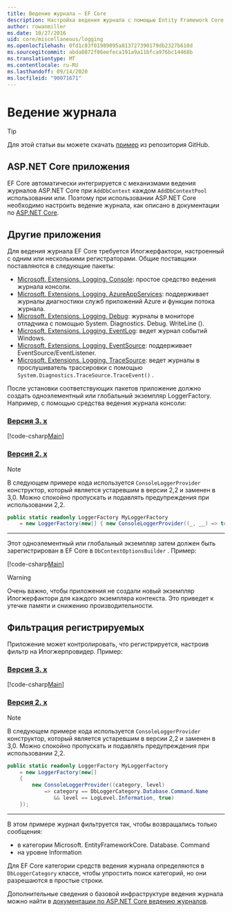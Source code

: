 ```yaml
---
title: Ведение журнала — EF Core
description: Настройка ведения журнала с помощью Entity Framework Core
author: rowanmiller
ms.date: 10/27/2016
uid: core/miscellaneous/logging
ms.openlocfilehash: 0fd1c83f01989095a813727390179db2327b610d
ms.sourcegitcommit: abda0872f86eefeca191a9a11bfca976bc14468b
ms.translationtype: MT
ms.contentlocale: ru-RU
ms.lasthandoff: 09/14/2020
ms.locfileid: "90071671"
---
```

# <a name="logging"></a>Ведение журнала

> [!TIP]  
> Для этой статьи вы можете скачать [пример](https://github.com/dotnet/EntityFramework.Docs/tree/master/samples/core/Miscellaneous/Logging) из репозитория GitHub.

## <a name="aspnet-core-applications"></a>ASP.NET Core приложения

EF Core автоматически интегрируется с механизмами ведения журналов ASP.NET Core при `AddDbContext` каждом `AddDbContextPool` использовании или. Поэтому при использовании ASP.NET Core необходимо настроить ведение журнала, как описано в документации по [ASP.NET Core](/aspnet/core/fundamentals/logging?tabs=aspnetcore2x).

## <a name="other-applications"></a>Другие приложения

Для ведения журнала EF Core требуется Илогжерфактори, настроенный с одним или несколькими регистраторами. Общие поставщики поставляются в следующие пакеты:

* [Microsoft. Extensions. Logging. Console](https://www.nuget.org/packages/Microsoft.Extensions.Logging.Console/): простое средство ведения журнала консоли.
* [Microsoft. Extensions. Logging. AzureAppServices](https://www.nuget.org/packages/Microsoft.Extensions.Logging.AzureAppServices/): поддерживает журналы диагностики служб приложений Azure и функции потока журнала.
* [Microsoft. Extensions. Logging. Debug](https://www.nuget.org/packages/Microsoft.Extensions.Logging.Debug/): журналы в мониторе отладчика с помощью System. Diagnostics. Debug. WriteLine ().
* [Microsoft. Extensions. Logging. EventLog](https://www.nuget.org/packages/Microsoft.Extensions.Logging.EventLog/): ведет журнал событий Windows.
* [Microsoft. Extensions. Logging. EventSource](https://www.nuget.org/packages/Microsoft.Extensions.Logging.EventSource/): поддерживает EventSource/EventListener.
* [Microsoft. Extensions. Logging. TraceSource](https://www.nuget.org/packages/Microsoft.Extensions.Logging.TraceSource/): ведет журналы в прослушиватель трассировки с помощью `System.Diagnostics.TraceSource.TraceEvent()` .

После установки соответствующих пакетов приложение должно создать одноэлементный или глобальный экземпляр LoggerFactory. Например, с помощью средства ведения журнала консоли:

### <a name="version-3x"></a>[Версия 3. x](#tab/v3)

[!code-csharp[Main](../../../samples/core/Miscellaneous/Logging/Logging/BloggingContext.cs#DefineLoggerFactory)]

### <a name="version-2x"></a>[Версия 2. x](#tab/v2)

> [!NOTE]
> В следующем примере кода используется `ConsoleLoggerProvider` конструктор, который является устаревшим в версии 2,2 и заменен в 3,0. Можно спокойно пропускать и подавлять предупреждения при использовании 2,2.

``` csharp
public static readonly LoggerFactory MyLoggerFactory
    = new LoggerFactory(new[] { new ConsoleLoggerProvider((_, __) => true, true) });
```

***

Этот одноэлементный или глобальный экземпляр затем должен быть зарегистрирован в EF Core в `DbContextOptionsBuilder` . Пример:

[!code-csharp[Main](../../../samples/core/Miscellaneous/Logging/Logging/BloggingContext.cs#RegisterLoggerFactory)]

> [!WARNING]
> Очень важно, чтобы приложения не создали новый экземпляр Илогжерфактори для каждого экземпляра контекста. Это приведет к утечке памяти и снижению производительности.

## <a name="filtering-what-is-logged"></a>Фильтрация регистрируемых

Приложение может контролировать, что регистрируется, настроив фильтр на Илогжерпровидер. Пример:

### <a name="version-3x"></a>[Версия 3. x](#tab/v3)

[!code-csharp[Main](../../../samples/core/Miscellaneous/Logging/Logging/BloggingContextWithFiltering.cs#DefineLoggerFactory)]

### <a name="version-2x"></a>[Версия 2. x](#tab/v2)

> [!NOTE]
> В следующем примере кода используется `ConsoleLoggerProvider` конструктор, который является устаревшим в версии 2,2 и заменен в 3,0. Можно спокойно пропускать и подавлять предупреждения при использовании 2,2.

``` csharp
public static readonly LoggerFactory MyLoggerFactory
    = new LoggerFactory(new[]
    {
        new ConsoleLoggerProvider((category, level)
            => category == DbLoggerCategory.Database.Command.Name
               && level == LogLevel.Information, true)
    });
```

***

В этом примере журнал фильтруется так, чтобы возвращались только сообщения:

* в категории Microsoft. EntityFrameworkCore. Database. Command
* на уровне Information

Для EF Core категории средств ведения журнала определяются в `DbLoggerCategory` классе, чтобы упростить поиск категорий, но они разрешаются в простые строки.

Дополнительные сведения о базовой инфраструктуре ведения журнала можно найти в [документации по ASP.NET Core ведению журналов](/aspnet/core/fundamentals/logging?tabs=aspnetcore2x).
